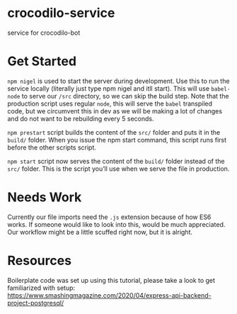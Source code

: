 # crocodilo-service
service for crocodilo-bot

# Get Started
`npm nigel` is used to start the server during development. Use this to run the service locally (literally just type npm nigel and itll start). This will use `babel-node` to serve our `/src` directory, so we can skip the build step. Note that the production script uses regular `node`, this will serve the `babel` transpiled code, but we circumvent this in dev as we will be making a lot of changes and do not want to be rebuilding every 5 seconds.

`npm prestart` script builds the content of the `src/` folder and puts it in the `build/` folder. When you issue the npm start command, this script runs first before the other scripts script.

`npm start` script now serves the content of the `build/` folder instead of the `src/` folder. This is the script you’ll use when we serve the file in production.

# Needs Work
Currently our file imports need the `.js` extension because of how ES6 works. If someone would like to look into this, would be much appreciated. Our workflow might be a little scuffed right now, but it is alright. 

# Resources
Boilerplate code was set up using this tutorial, please take a look to get familiarized with setup:
https://www.smashingmagazine.com/2020/04/express-api-backend-project-postgresql/

